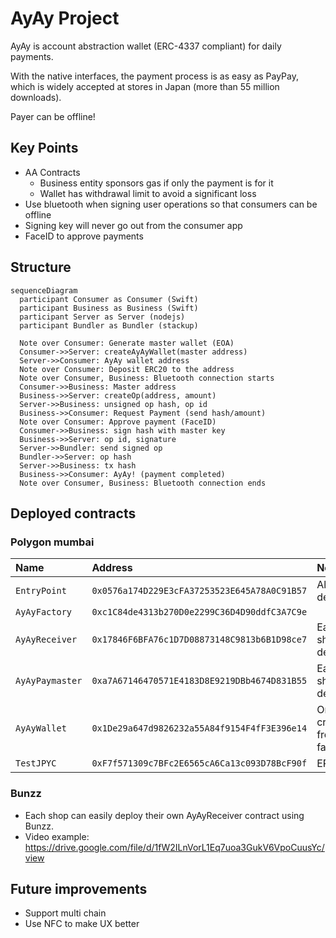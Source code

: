 # AyAy Project

AyAy is account abstraction wallet (ERC-4337 compliant) for daily payments. 

With the native interfaces, the payment process is as easy as PayPay, which is widely accepted at stores in Japan (more than 55 million downloads).

Payer can be offline!

## Key Points
- AA Contracts
  - Business entity sponsors gas if only the payment is for it
  - Wallet has withdrawal limit to avoid a significant loss
- Use bluetooth when signing user operations so that consumers can be offline
- Signing key will never go out from the consumer app
- FaceID to approve payments

## Structure
```mermaid
sequenceDiagram
  participant Consumer as Consumer (Swift)
  participant Business as Business (Swift)
  participant Server as Server (nodejs)
  participant Bundler as Bundler (stackup)

  Note over Consumer: Generate master wallet (EOA)
  Consumer->>Server: createAyAyWallet(master address)
  Server->>Consumer: AyAy wallet address
  Note over Consumer: Deposit ERC20 to the address
  Note over Consumer, Business: Bluetooth connection starts
  Consumer->>Business: Master address
  Business->>Server: createOp(address, amount)
  Server->>Business: unsigned op hash, op id
  Business->>Consumer: Request Payment (send hash/amount)
  Note over Consumer: Approve payment (FaceID)
  Consumer->>Business: sign hash with master key
  Business->>Server: op id, signature
  Server->>Bundler: send signed op
  Bundler->>Server: op hash
  Server->>Business: tx hash
  Business->>Consumer: AyAy! (payment completed)
  Note over Consumer, Business: Bluetooth connection ends
```

## Deployed contracts

### Polygon mumbai

|Name|Address|Note|
| :--- | :--- | :--- |
| `EntryPoint` | `0x0576a174D229E3cFA37253523E645A78A0C91B57` | Already deployed |
| `AyAyFactory` | `0xc1C84de4313b270D0e2299C36D4D90ddfC3A7C9e` ||
| `AyAyReceiver` | `0x17846F6BFA76c1D7D08873148C9813b6B1D98ce7` | Each shop deploys |
| `AyAyPaymaster` | `0xa7A67146470571E4183D8E9219DBb4674D831B55` | Each shop deploys|
| `AyAyWallet`| `0x1De29a647d9826232a55A84f9154F4fF3E396e14` | One created from the factory |
| `TestJPYC`| `0xF7f571309c7BFc2E6565cA6Ca13c093D78BcF90f` | ERC20 |

### Bunzz
- Each shop can easily deploy their own AyAyReceiver contract using Bunzz.
- Video example: https://drive.google.com/file/d/1fW2ILnVorL1Eq7uoa3GukV6VpoCuusYc/view

## Future improvements
- Support multi chain
- Use NFC to make UX better